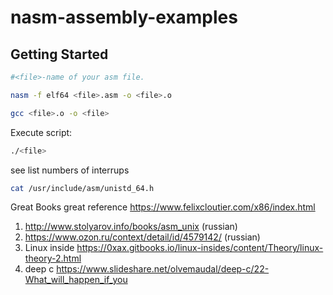# nasm-assembly-examples

## Getting Started



```bash
#<file>-name of your asm file.

nasm -f elf64 <file>.asm -o <file>.o

gcc <file>.o -o <file>

```
Execute script:
```bash
./<file>
```


see list numbers of interrups 
```bash
cat /usr/include/asm/unistd_64.h
```

Great Books
great reference https://www.felixcloutier.com/x86/index.html
1) http://www.stolyarov.info/books/asm_unix (russian)
2) https://www.ozon.ru/context/detail/id/4579142/ (russian)
3) Linux inside https://0xax.gitbooks.io/linux-insides/content/Theory/linux-theory-2.html
4) deep c https://www.slideshare.net/olvemaudal/deep-c/22-What_will_happen_if_you
